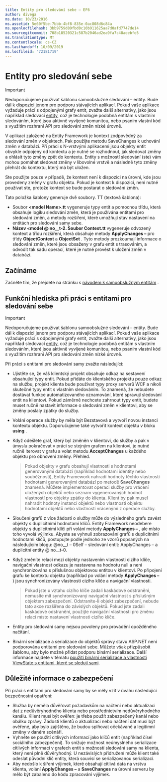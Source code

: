 ```yaml
---
title: Entity pro sledování sebe – EF6
author: divega
ms.date: 10/23/2016
ms.assetid: 5e60f5be-7bbb-4bf8-835e-0ac808d6c84a
ms.openlocfilehash: 3bb9759d89fbd0c10b911625aa7d0afd7747de14
ms.sourcegitcommit: 708b18520321c587b2046ad2ea9fa7c48aeebfe5
ms.translationtype: MT
ms.contentlocale: cs-CZ
ms.lasthandoff: 10/09/2019
ms.locfileid: "72181719"
---
```

# <a name="self-tracking-entities"></a>Entity pro sledování sebe

> [!IMPORTANT]
> Nedoporučujeme používat šablonu samoobslužné sledování – entity. Bude dál k dispozici jenom pro podporu stávajících aplikací. Pokud vaše aplikace vyžaduje práci s odpojenými grafy entit, zvažte další alternativy, jako jsou například sledovací [entity](https://trackableentities.github.io/), což je technologie podobná entitám s vlastním sledováním, které jsou aktivně vyvíjené komunitou, nebo psaním vlastní kód s využitím rozhraní API pro sledování změn nízké úrovně.

V aplikaci založené na Entity Framework je kontext zodpovědný za sledování změn v objektech. Pak použijte metodu SaveChanges k uchování změn v databázi. Při práci s N-vrstvými aplikacemi jsou objekty entit obvykle odpojeny od kontextu a je nutné se rozhodnout, jak sledovat změny a ohlásit tyto změny zpět do kontextu. Entity s možností sledování (ste) vám mohou pomáhat sledovat změny v libovolné vrstvě a následně tyto změny přehrát do kontextu, který má být uložen.  

Ste použijte pouze v případě, že kontext není k dispozici na úrovni, kde jsou provedeny změny v grafu objektu. Pokud je kontext k dispozici, není nutné používat ste, protože kontext se bude postarat o sledování změn.  

Tato položka šablony generuje dvě soubory. TT (textová šablona):  

- Soubor **\<model Name\>.tt** vygeneruje typy entit a pomocnou třídu, která obsahuje logiku sledování změn, která je používána entitami pro sledování změn, a metody rozšíření, které umožňují stav nastavení na entitách pro sledování samy sebe.  
- **Název \<model @ no__t-2. Soubor Context.tt** vygeneruje odvozený kontext a třídu rozšíření, která obsahuje metody **ApplyChanges –** pro třídy **ObjectContext** a **ObjectSet** . Tyto metody prozkoumají informace o sledování změn, které jsou obsaženy v grafu entit s trasováním, a odvodit tak sadu operací, které je nutné provést k uložení změn v databázi.  

## <a name="get-started"></a>Začínáme  

Začněte tím, že přejdete na stránku s [návodem k samoobslužným entitám](walkthrough.md) .  

## <a name="functional-considerations-when-working-with-self-tracking-entities"></a>Funkční hlediska při práci s entitami pro sledování sebe  
> [!IMPORTANT]
> Nedoporučujeme používat šablonu samoobslužné sledování – entity. Bude dál k dispozici jenom pro podporu stávajících aplikací. Pokud vaše aplikace vyžaduje práci s odpojenými grafy entit, zvažte další alternativy, jako jsou například sledovací [entity](https://trackableentities.github.io/), což je technologie podobná entitám s vlastním sledováním, které jsou aktivně vyvíjené komunitou, nebo psaním vlastní kód s využitím rozhraní API pro sledování změn nízké úrovně.

Při práci s entitami pro sledování samy zvažte následující:  

- Ujistěte se, že váš klientský projekt obsahuje odkaz na sestavení obsahující typy entit. Pokud přidáte do klientského projektu pouze odkaz na službu, projekt klienta bude používat typy proxy serverů WCF a nikoli skutečné typy entit s vlastním sledováním. To znamená, že nebudete dostávat funkce automatizovaného oznamování, které spravují sledování entit na klientovi. Pokud záměrně nechcete zahrnout typy entit, budete muset ručně nastavit informace o sledování změn v klientovi, aby se změny poslaly zpátky do služby.  
- Volání operace služby by měla být Bezstavová a vytvoří novou instanci kontextu objektu. Doporučujeme také vytvořit kontext objektu v bloku **using** .  
- Když odešlete graf, který byl změněn v klientovi, do služby a pak v úmyslu pokračovat v práci se stejným grafem na klientovi, je nutné ručně iterovat v grafu a volat metodu **AcceptChanges** u každého objektu pro obnovení změny. Přehled.  

    > Pokud objekty v grafu obsahují vlastnosti s hodnotami generovanými databází (například hodnotami identity nebo souběžnosti), Entity Framework nahradí hodnoty těchto vlastností hodnotami generovanými databází po metodě **SaveChanges** znamená. Můžete implementovat operaci služby pro vrácení uložených objektů nebo seznam vygenerovaných hodnot vlastností pro objekty zpátky do klienta. Klient by pak musel nahradit hodnoty instancí objektů nebo vlastností objektu hodnotami objektů nebo vlastností vrácenými z operace služby.  
- Sloučení grafů z více žádostí o služby může do výsledného grafu zavést objekty s duplicitními hodnotami klíčů. Entity Framework neodebere objekty s duplicitními klíči při volání metody **ApplyChanges –** , ale místo toho vyvolá výjimku. Abyste se vyhnuli zobrazování grafů s duplicitními hodnotami klíčů, postupujte podle jednoho ze vzorů popsaných na následujícím blogu: @no__t – 0Self – sledování entit: ApplyChanges – a duplicitní entity @ no__t-0.  
- Když změníte relaci mezi objekty nastavením vlastnosti cizího klíče, navigační vlastnost odkazu je nastavena na hodnotu null a není synchronizována s příslušnou objektovou entitou v klientovi. Po připojení grafu ke kontextu objektu (například po volání metody **ApplyChanges –** ) jsou synchronizovány vlastnosti cizího klíče a navigační vlastnosti.  

    > Pokud jste u vztahu cizího klíče zadali kaskádové odstranění, nemusíte mít synchronizovaný navigační vlastnost s příslušným objektem zabezpečení. Odstraníte-li objekt zabezpečení, nebude tato akce rozšířena do závislých objektů. Pokud jste zadali kaskádové odstranění, použijte navigační vlastnosti pro změnu relací místo nastavení vlastnosti cizího klíče.  
- Entity pro sledování samy nejsou povoleny pro provádění opožděného načítání.  
- Binární serializace a serializace do objektů správy stavu ASP.NET není podporována entitami pro sledování sebe. Můžete však přizpůsobit šablonu, aby bylo možné přidat podporu binární serializace. Další informace najdete v tématu [použití binární serializace a vlastnosti ViewState s entitami, které se sledují sami](https://go.microsoft.com/fwlink/?LinkId=199208).  

## <a name="security-considerations"></a>Důležité informace o zabezpečení  

Při práci s entitami pro sledování samy by se měly vzít v úvahu následující bezpečnostní opatření:  

- Služba by neměla důvěřovat požadavkům na načtení nebo aktualizaci dat z nedůvěryhodného klienta nebo prostřednictvím nedůvěryhodného kanálu. Klient musí být ověřen: je třeba použít zabezpečený kanál nebo obálku zprávy. Žádosti klientů o aktualizaci nebo načtení dat musí být ověřené, aby bylo zajištěno, že budou splňovat očekávané a legitimní změny v daném scénáři.  
- Vyhněte se použití citlivých informací jako klíčů entit (například čísel sociálního zabezpečení). To snižuje možnost neúmyslného serializace citlivých informací v grafech entit s možností sledování samy na klienta, který není plně důvěryhodný. U nezávislých přidružení může klient také odeslat původní klíč entity, která souvisí se serializovanou serializací.  
- Aby nedošlo k šíření výjimek, které obsahují citlivá data na vrstvu klienta, volání **ApplyChanges –** a **SaveChanges** na úrovni serveru by mělo být zabaleno do kódu zpracování výjimek.  
